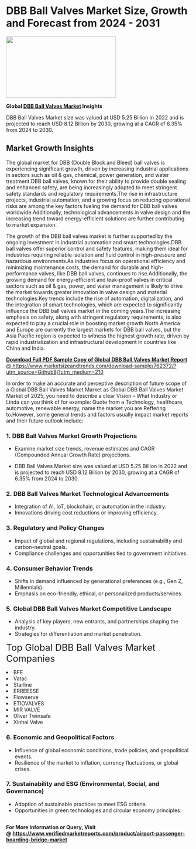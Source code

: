 <H1>DBB Ball Valves Market Size, Growth and Forecast from 2024 - 2031</H1><img class="aligncenter size-medium wp-image-584254" src="https://thirdeyenews.in/wp-content/uploads/2024/09/Global-Market-Research-300x168.jpeg" alt="" width="300" height="168" /><p><strong>Global&nbsp;<a href="https://www.marketsizeandtrends.com/download-sample/762372/?utm_source=Github8j?utm_medium=210">DBB Ball Valves Market</a> Insights</strong></p><p>DBB Ball Valves Market size was valued at USD 5.25 Billion in 2022 and is projected to reach USD 8.12 Billion by 2030, growing at a CAGR of 6.35% from 2024 to 2030.</p><p><h2>Market Growth Insights</h2> <p>The global market for DBB (Double Block and Bleed) ball valves is experiencing significant growth, driven by increasing industrial applications in sectors such as oil & gas, chemical, power generation, and water treatment.DBB ball valves, known for their ability to provide double sealing and enhanced safety, are being increasingly adopted to meet stringent safety standards and regulatory requirements.The rise in infrastructure projects, industrial automation, and a growing focus on reducing operational risks are among the key factors fueling the demand for DBB ball valves worldwide.Additionally, technological advancements in valve design and the increasing trend toward energy-efficient solutions are further contributing to market expansion.</p> <p><a href="#"></a></p> <p>The growth of the DBB ball valves market is further supported by the ongoing investment in industrial automation and smart technologies.DBB ball valves offer superior control and safety features, making them ideal for industries requiring reliable isolation and fluid control in high-pressure and hazardous environments.As industries focus on operational efficiency and minimizing maintenance costs, the demand for durable and high-performance valves, like DBB ball valves, continues to rise.Additionally, the growing demand for energy-efficient and leak-proof valves in critical sectors such as oil & gas, power, and water management is likely to drive the market towards greater innovation in valve design and material technologies.Key trends include the rise of automation, digitalization, and the integration of smart technologies, which are expected to significantly influence the DBB ball valves market in the coming years.The increasing emphasis on safety, along with stringent regulatory requirements, is also expected to play a crucial role in boosting market growth.North America and Europe are currently the largest markets for DBB ball valves, but the Asia Pacific region is expected to witness the highest growth rate, driven by rapid industrialization and infrastructural development in countries like China and India.</p> <p><a href="#"></p><p><span class=""><strong>Download Full PDF Sample Copy of Global DBB Ball Valves Market Report</strong> @ <a href="https://www.marketsizeandtrends.com/download-sample/762372/?utm_source=Github8j?utm_medium=210" target="_blank">https://www.marketsizeandtrends.com/download-sample/762372/?utm_source=Github8j?utm_medium=210</a></span></p><p>In order to make an accurate and perceptive description of future scope of a Global&nbsp;DBB Ball Valves Market Market as Global&nbsp;DBB Ball Valves Market Market of 2025, you need to describe a clear Vision &ndash; What Industry or Linda can you think of for example: Quote from a Technology, healthcare, automotive, renewable energy, name the market you are Reffering to.However, some general trends and factors usually impact market reports and their future outlook include:</p><h3>1.&nbsp;<strong>DBB Ball Valves Market Growth Projections</strong></h3><ul><li>Examine market size trends, revenue estimates and CAGR (Compounded Annual Growth Rate) projections.</li><li><p>DBB Ball Valves Market size was valued at USD 5.25 Billion in 2022 and is projected to reach USD 8.12 Billion by 2030, growing at a CAGR of 6.35% from 2024 to 2030.</p></li></ul><h3>2.&nbsp;<strong>DBB Ball Valves Market Technological Advancements</strong></h3><ul><li>Integration of AI, IoT, blockchain, or automation in the industry.</li><li>Innovations driving cost reductions or improving efficiency.</li></ul><h3>3.&nbsp;<strong>Regulatory and Policy Changes</strong></h3><ul><li>Impact of global and regional regulations, including sustainability and carbon-neutral goals.</li><li>Compliance challenges and opportunities tied to government initiatives.</li></ul><h3>4.&nbsp;<strong>Consumer Behavior Trends</strong></h3><ul><li>Shifts in demand influenced by generational preferences (e.g., Gen Z, Millennials).</li><li>Emphasis on eco-friendly, ethical, or personalized products/services.</li></ul><h3>5.&nbsp;<strong>Global DBB Ball Valves Market Competitive Landscape</strong></h3><ul><li>Analysis of key players, new entrants, and partnerships shaping the industry.</li><li>Strategies for differentiation and market penetration.</li></ul><p data-pm-slice="1 1 []"><span style="color: inherit; font-family: inherit; font-size: 25px;">Top Global DBB Ball Valves Market Companies</span></p><div class="" data-test-id=""><p><li>BFE</li><li> Vatac</li><li> Starline</li><li> ERREESSE</li><li> Flowserve</li><li> ETIOVALVES</li><li> MIR VALVE</li><li> Oliver Twinsafe</li><li> Xinhai Valve</li></p></div><h3>6.&nbsp;<strong>Economic and Geopolitical Factors</strong></h3><ul><li>Influence of global economic conditions, trade policies, and geopolitical events.</li><li>Resilience of the market to inflation, currency fluctuations, or global crises.</li></ul><h3>7.&nbsp;<strong>Sustainability and ESG (Environmental, Social, and Governance)</strong></h3><ul><li>Adoption of sustainable practices to meet ESG criteria.</li><li>Opportunities in green technologies and circular economy principles.</li></ul><h2><strong style="font-size: 14px;">For More Information or Query, Visit @&nbsp;</strong><a style="background-color: #ffffff; font-size: 14px;" href="https://www.marketsizeandtrends.com/report/dbb-ball-valves-market/" target="_blank">https://www.verifiedmarketreports.com/product/airport-passenger-boarding-bridge-market</a></h2>